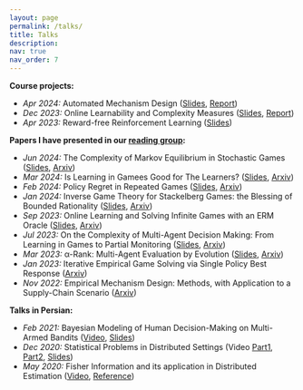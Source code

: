 ```yaml
---
layout: page
permalink: /talks/
title: Talks
description:
nav: true
nav_order: 7
---
```

<!-- __General talks:__ -->

__Course projects:__
- *Apr 2024:* Automated Mechanism Design ([Slides](/assets/pdf/slide/Automated%20Mechanism%20Desing.pdf), [Report](https://drive.google.com/file/d/1Fr2uymMsKjtWXSg6bLmoIzAYugM8m0BP/view?usp=drive_link))  
- *Dec 2023:* Online Learnability and Complexity Measures ([Slides](/assets/pdf/slide/MLTheroy.pdf), [Report](https://drive.google.com/file/d/1bgZHdsLa7modYaOnJYmqHeoQw_EA_w-t/view?usp=drive_link))  
- *Apr 2023:* Reward-free Reinforcement Learning ([Slides](/assets/pdf/slide/RL%20Theory%20Project.pdf))

__Papers I have presented in our [reading group](https://jrwright.info/abgt.html):__ 
- *Jun 2024:* The Complexity of Markov Equilibrium in Stochastic Games ([Slides](https://drive.google.com/file/d/12QgVZRXzrOjWZGHLzuGEfAnrKRQFmB0b/view?usp=sharing), [Arxiv](https://arxiv.org/abs/2204.03991)) 
- *Mar 2024:* Is Learning in Gamees Good for The Learners? ([Slides](https://drive.google.com/file/d/1Z0PTWN3Mx3Xi49XscSDywkEf4tEfGn85/view?usp=drive_link), [Arxiv](https://arxiv.org/abs/2305.19496))  
- *Feb 2024:* Policy Regret in Repeated Games ([Slides](https://drive.google.com/file/d/1a5y4BJhmsuTMhyO1LlvQec0w1on5429s/view?usp=sharing), [Arxiv](https://arxiv.org/abs/1811.04127))  
- *Jan 2024:* Inverse Game Theory for Stackelberg Games: the Blessing of Bounded Rationality ([Slides](https://drive.google.com/file/d/1SKuWPrjKr7K3J-MV5ILihiP6nYHm1KLa/view?usp=drive_link), [Arxiv](https://arxiv.org/abs/2210.01380))  
- *Sep 2023:* Online Learning and Solving Infinite Games with an ERM Oracle ([Slides](https://drive.google.com/file/d/1pxDhYAeJQu8euCdBGREUx8nYBXUMR4ZO/view?usp=drive_link), [Arxiv](https://arxiv.org/abs/2307.01689))  
- *Jul 2023:* On the Complexity of Multi-Agent Decision Making: From Learning in Games to Partial Monitoring ([Slides](https://drive.google.com/file/d/1_PtOcuencd8b8921eajoKMSLdVaWL5Yl/view?usp=drive_link), [Arxiv](https://arxiv.org/abs/2305.00684))  
- *Mar 2023:* α-Rank: Multi-Agent Evaluation by Evolution ([Slides](https://drive.google.com/file/d/1tnMcMTu8vnq4SLt0483kTK9SGNXBeZ0n/view?usp=drive_link), [Arxiv](https://arxiv.org/abs/1903.01373)) 
- *Jan 2023:* Iterative Empirical Game Solving via Single Policy Best Response ([Arxiv](https://arxiv.org/abs/2106.01901))  
- *Nov 2022:* Empirical Mechanism Design: Methods, with Application to a Supply-Chain Scenario ([Arxiv](http://strategicreasoning.org/wp-content/uploads/2010/03/EmpiricalMechanismDesign1.pdf))

__Talks in Persian:__
- *Feb 2021:* Bayesian Modeling of Human Decision-Making on Multi-Armed Bandits ([Video](https://drive.google.com/file/d/1m1gUzxNEPe5Uf1UaRJNu8LjREyRbZDFX/view?usp=sharing), [Slides](https://drive.google.com/file/d/16iS7Xf1PqmeaeFXDLYraXVy8b2Y95B2i/view?usp=drive_link))
- *Dec 2020:* Statistical Problems in Distributed Settings (Video [Part1](https://www.aparat.com/v/8F24i), [Part2](https://www.aparat.com/v/u920ofw), [Slides](https://drive.google.com/file/d/1OCLxaBKfiIkXhE93kiL_UhFN-Gr2Gb9x/view?usp=drive_link))
- *May 2020:* Fisher Information and its application in Distributed Estimation ([Video](https://www.aparat.com/v/p11i7iy), [Reference](https://arxiv.org/pdf/1902.02890.pdf))
